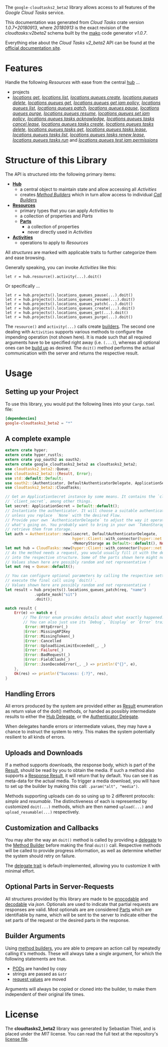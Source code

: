 <!---
DO NOT EDIT !
This file was generated automatically from 'src/mako/api/README.md.mako'
DO NOT EDIT !
-->
The `google-cloudtasks2_beta2` library allows access to all features of the *Google Cloud Tasks* service.

This documentation was generated from *Cloud Tasks* crate version *1.0.7+20180913*, where *20180913* is the exact revision of the *cloudtasks:v2beta2* schema built by the [mako](http://www.makotemplates.org/) code generator *v1.0.7*.

Everything else about the *Cloud Tasks* *v2_beta2* API can be found at the
[official documentation site](https://cloud.google.com/tasks/).
# Features

Handle the following *Resources* with ease from the central [hub](https://docs.rs/google-cloudtasks2_beta2/1.0.7+20180913/google_cloudtasks2_beta2/struct.CloudTasks.html) ... 

* projects
 * [*locations get*](https://docs.rs/google-cloudtasks2_beta2/1.0.7+20180913/google_cloudtasks2_beta2/struct.ProjectLocationGetCall.html), [*locations list*](https://docs.rs/google-cloudtasks2_beta2/1.0.7+20180913/google_cloudtasks2_beta2/struct.ProjectLocationListCall.html), [*locations queues create*](https://docs.rs/google-cloudtasks2_beta2/1.0.7+20180913/google_cloudtasks2_beta2/struct.ProjectLocationQueueCreateCall.html), [*locations queues delete*](https://docs.rs/google-cloudtasks2_beta2/1.0.7+20180913/google_cloudtasks2_beta2/struct.ProjectLocationQueueDeleteCall.html), [*locations queues get*](https://docs.rs/google-cloudtasks2_beta2/1.0.7+20180913/google_cloudtasks2_beta2/struct.ProjectLocationQueueGetCall.html), [*locations queues get iam policy*](https://docs.rs/google-cloudtasks2_beta2/1.0.7+20180913/google_cloudtasks2_beta2/struct.ProjectLocationQueueGetIamPolicyCall.html), [*locations queues list*](https://docs.rs/google-cloudtasks2_beta2/1.0.7+20180913/google_cloudtasks2_beta2/struct.ProjectLocationQueueListCall.html), [*locations queues patch*](https://docs.rs/google-cloudtasks2_beta2/1.0.7+20180913/google_cloudtasks2_beta2/struct.ProjectLocationQueuePatchCall.html), [*locations queues pause*](https://docs.rs/google-cloudtasks2_beta2/1.0.7+20180913/google_cloudtasks2_beta2/struct.ProjectLocationQueuePauseCall.html), [*locations queues purge*](https://docs.rs/google-cloudtasks2_beta2/1.0.7+20180913/google_cloudtasks2_beta2/struct.ProjectLocationQueuePurgeCall.html), [*locations queues resume*](https://docs.rs/google-cloudtasks2_beta2/1.0.7+20180913/google_cloudtasks2_beta2/struct.ProjectLocationQueueResumeCall.html), [*locations queues set iam policy*](https://docs.rs/google-cloudtasks2_beta2/1.0.7+20180913/google_cloudtasks2_beta2/struct.ProjectLocationQueueSetIamPolicyCall.html), [*locations queues tasks acknowledge*](https://docs.rs/google-cloudtasks2_beta2/1.0.7+20180913/google_cloudtasks2_beta2/struct.ProjectLocationQueueTaskAcknowledgeCall.html), [*locations queues tasks cancel lease*](https://docs.rs/google-cloudtasks2_beta2/1.0.7+20180913/google_cloudtasks2_beta2/struct.ProjectLocationQueueTaskCancelLeaseCall.html), [*locations queues tasks create*](https://docs.rs/google-cloudtasks2_beta2/1.0.7+20180913/google_cloudtasks2_beta2/struct.ProjectLocationQueueTaskCreateCall.html), [*locations queues tasks delete*](https://docs.rs/google-cloudtasks2_beta2/1.0.7+20180913/google_cloudtasks2_beta2/struct.ProjectLocationQueueTaskDeleteCall.html), [*locations queues tasks get*](https://docs.rs/google-cloudtasks2_beta2/1.0.7+20180913/google_cloudtasks2_beta2/struct.ProjectLocationQueueTaskGetCall.html), [*locations queues tasks lease*](https://docs.rs/google-cloudtasks2_beta2/1.0.7+20180913/google_cloudtasks2_beta2/struct.ProjectLocationQueueTaskLeaseCall.html), [*locations queues tasks list*](https://docs.rs/google-cloudtasks2_beta2/1.0.7+20180913/google_cloudtasks2_beta2/struct.ProjectLocationQueueTaskListCall.html), [*locations queues tasks renew lease*](https://docs.rs/google-cloudtasks2_beta2/1.0.7+20180913/google_cloudtasks2_beta2/struct.ProjectLocationQueueTaskRenewLeaseCall.html), [*locations queues tasks run*](https://docs.rs/google-cloudtasks2_beta2/1.0.7+20180913/google_cloudtasks2_beta2/struct.ProjectLocationQueueTaskRunCall.html) and [*locations queues test iam permissions*](https://docs.rs/google-cloudtasks2_beta2/1.0.7+20180913/google_cloudtasks2_beta2/struct.ProjectLocationQueueTestIamPermissionCall.html)




# Structure of this Library

The API is structured into the following primary items:

* **[Hub](https://docs.rs/google-cloudtasks2_beta2/1.0.7+20180913/google_cloudtasks2_beta2/struct.CloudTasks.html)**
    * a central object to maintain state and allow accessing all *Activities*
    * creates [*Method Builders*](https://docs.rs/google-cloudtasks2_beta2/1.0.7+20180913/google_cloudtasks2_beta2/trait.MethodsBuilder.html) which in turn
      allow access to individual [*Call Builders*](https://docs.rs/google-cloudtasks2_beta2/1.0.7+20180913/google_cloudtasks2_beta2/trait.CallBuilder.html)
* **[Resources](https://docs.rs/google-cloudtasks2_beta2/1.0.7+20180913/google_cloudtasks2_beta2/trait.Resource.html)**
    * primary types that you can apply *Activities* to
    * a collection of properties and *Parts*
    * **[Parts](https://docs.rs/google-cloudtasks2_beta2/1.0.7+20180913/google_cloudtasks2_beta2/trait.Part.html)**
        * a collection of properties
        * never directly used in *Activities*
* **[Activities](https://docs.rs/google-cloudtasks2_beta2/1.0.7+20180913/google_cloudtasks2_beta2/trait.CallBuilder.html)**
    * operations to apply to *Resources*

All *structures* are marked with applicable traits to further categorize them and ease browsing.

Generally speaking, you can invoke *Activities* like this:

```Rust,ignore
let r = hub.resource().activity(...).doit()
```

Or specifically ...

```ignore
let r = hub.projects().locations_queues_pause(...).doit()
let r = hub.projects().locations_queues_resume(...).doit()
let r = hub.projects().locations_queues_patch(...).doit()
let r = hub.projects().locations_queues_create(...).doit()
let r = hub.projects().locations_queues_get(...).doit()
let r = hub.projects().locations_queues_purge(...).doit()
```

The `resource()` and `activity(...)` calls create [builders][builder-pattern]. The second one dealing with `Activities` 
supports various methods to configure the impending operation (not shown here). It is made such that all required arguments have to be 
specified right away (i.e. `(...)`), whereas all optional ones can be [build up][builder-pattern] as desired.
The `doit()` method performs the actual communication with the server and returns the respective result.

# Usage

## Setting up your Project

To use this library, you would put the following lines into your `Cargo.toml` file:

```toml
[dependencies]
google-cloudtasks2_beta2 = "*"
```

## A complete example

```Rust
extern crate hyper;
extern crate hyper_rustls;
extern crate yup_oauth2 as oauth2;
extern crate google_cloudtasks2_beta2 as cloudtasks2_beta2;
use cloudtasks2_beta2::Queue;
use cloudtasks2_beta2::{Result, Error};
use std::default::Default;
use oauth2::{Authenticator, DefaultAuthenticatorDelegate, ApplicationSecret, MemoryStorage};
use cloudtasks2_beta2::CloudTasks;

// Get an ApplicationSecret instance by some means. It contains the `client_id` and 
// `client_secret`, among other things.
let secret: ApplicationSecret = Default::default();
// Instantiate the authenticator. It will choose a suitable authentication flow for you, 
// unless you replace  `None` with the desired Flow.
// Provide your own `AuthenticatorDelegate` to adjust the way it operates and get feedback about 
// what's going on. You probably want to bring in your own `TokenStorage` to persist tokens and
// retrieve them from storage.
let auth = Authenticator::new(&secret, DefaultAuthenticatorDelegate,
                              hyper::Client::with_connector(hyper::net::HttpsConnector::new(hyper_rustls::TlsClient::new())),
                              <MemoryStorage as Default>::default(), None);
let mut hub = CloudTasks::new(hyper::Client::with_connector(hyper::net::HttpsConnector::new(hyper_rustls::TlsClient::new())), auth);
// As the method needs a request, you would usually fill it with the desired information
// into the respective structure. Some of the parts shown here might not be applicable !
// Values shown here are possibly random and not representative !
let mut req = Queue::default();

// You can configure optional parameters by calling the respective setters at will, and
// execute the final call using `doit()`.
// Values shown here are possibly random and not representative !
let result = hub.projects().locations_queues_patch(req, "name")
             .update_mask("sit")
             .doit();

match result {
    Err(e) => match e {
        // The Error enum provides details about what exactly happened.
        // You can also just use its `Debug`, `Display` or `Error` traits
         Error::HttpError(_)
        |Error::MissingAPIKey
        |Error::MissingToken(_)
        |Error::Cancelled
        |Error::UploadSizeLimitExceeded(_, _)
        |Error::Failure(_)
        |Error::BadRequest(_)
        |Error::FieldClash(_)
        |Error::JsonDecodeError(_, _) => println!("{}", e),
    },
    Ok(res) => println!("Success: {:?}", res),
}

```
## Handling Errors

All errors produced by the system are provided either as [Result](https://docs.rs/google-cloudtasks2_beta2/1.0.7+20180913/google_cloudtasks2_beta2/enum.Result.html) enumeration as return value of 
the doit() methods, or handed as possibly intermediate results to either the 
[Hub Delegate](https://docs.rs/google-cloudtasks2_beta2/1.0.7+20180913/google_cloudtasks2_beta2/trait.Delegate.html), or the [Authenticator Delegate](https://docs.rs/yup-oauth2/*/yup_oauth2/trait.AuthenticatorDelegate.html).

When delegates handle errors or intermediate values, they may have a chance to instruct the system to retry. This 
makes the system potentially resilient to all kinds of errors.

## Uploads and Downloads
If a method supports downloads, the response body, which is part of the [Result](https://docs.rs/google-cloudtasks2_beta2/1.0.7+20180913/google_cloudtasks2_beta2/enum.Result.html), should be
read by you to obtain the media.
If such a method also supports a [Response Result](https://docs.rs/google-cloudtasks2_beta2/1.0.7+20180913/google_cloudtasks2_beta2/trait.ResponseResult.html), it will return that by default.
You can see it as meta-data for the actual media. To trigger a media download, you will have to set up the builder by making
this call: `.param("alt", "media")`.

Methods supporting uploads can do so using up to 2 different protocols: 
*simple* and *resumable*. The distinctiveness of each is represented by customized 
`doit(...)` methods, which are then named `upload(...)` and `upload_resumable(...)` respectively.

## Customization and Callbacks

You may alter the way an `doit()` method is called by providing a [delegate](https://docs.rs/google-cloudtasks2_beta2/1.0.7+20180913/google_cloudtasks2_beta2/trait.Delegate.html) to the 
[Method Builder](https://docs.rs/google-cloudtasks2_beta2/1.0.7+20180913/google_cloudtasks2_beta2/trait.CallBuilder.html) before making the final `doit()` call. 
Respective methods will be called to provide progress information, as well as determine whether the system should 
retry on failure.

The [delegate trait](https://docs.rs/google-cloudtasks2_beta2/1.0.7+20180913/google_cloudtasks2_beta2/trait.Delegate.html) is default-implemented, allowing you to customize it with minimal effort.

## Optional Parts in Server-Requests

All structures provided by this library are made to be [enocodable](https://docs.rs/google-cloudtasks2_beta2/1.0.7+20180913/google_cloudtasks2_beta2/trait.RequestValue.html) and 
[decodable](https://docs.rs/google-cloudtasks2_beta2/1.0.7+20180913/google_cloudtasks2_beta2/trait.ResponseResult.html) via *json*. Optionals are used to indicate that partial requests are responses 
are valid.
Most optionals are are considered [Parts](https://docs.rs/google-cloudtasks2_beta2/1.0.7+20180913/google_cloudtasks2_beta2/trait.Part.html) which are identifiable by name, which will be sent to 
the server to indicate either the set parts of the request or the desired parts in the response.

## Builder Arguments

Using [method builders](https://docs.rs/google-cloudtasks2_beta2/1.0.7+20180913/google_cloudtasks2_beta2/trait.CallBuilder.html), you are able to prepare an action call by repeatedly calling it's methods.
These will always take a single argument, for which the following statements are true.

* [PODs][wiki-pod] are handed by copy
* strings are passed as `&str`
* [request values](https://docs.rs/google-cloudtasks2_beta2/1.0.7+20180913/google_cloudtasks2_beta2/trait.RequestValue.html) are moved

Arguments will always be copied or cloned into the builder, to make them independent of their original life times.

[wiki-pod]: http://en.wikipedia.org/wiki/Plain_old_data_structure
[builder-pattern]: http://en.wikipedia.org/wiki/Builder_pattern
[google-go-api]: https://github.com/google/google-api-go-client

# License
The **cloudtasks2_beta2** library was generated by Sebastian Thiel, and is placed 
under the *MIT* license.
You can read the full text at the repository's [license file][repo-license].

[repo-license]: https://github.com/Byron/google-apis-rsblob/master/LICENSE.md
